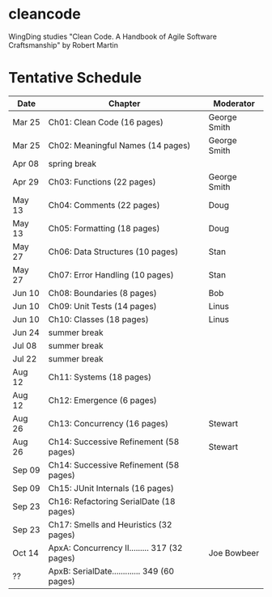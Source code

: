 # cleancode
WingDing studies "Clean Code.  A Handbook of Agile Software Craftsmanship" by Robert Martin

# Tentative Schedule 

| Date | Chapter | Moderator |
|------|---------|-----------|
|Mar 25|Ch01: Clean Code (16 pages)|George Smith|
|Mar 25|Ch02: Meaningful Names (14 pages)|George Smith|
|Apr 08|spring break||
|Apr 29|Ch03: Functions (22 pages)|George Smith|
|May 13|Ch04: Comments (22 pages)|Doug|
|May 13|Ch05: Formatting (18 pages)|Doug|
|May 27|Ch06: Data Structures (10 pages)|Stan|
|May 27|Ch07: Error Handling (10 pages)|Stan|
|Jun 10|Ch08: Boundaries (8 pages)|Bob|
|Jun 10|Ch09: Unit Tests (14 pages)|Linus|
|Jun 10|Ch10: Classes (18 pages)|Linus|
|Jun 24|summer break|
|Jul 08|summer break|
|Jul 22|summer break|
|Aug 12|Ch11: Systems (18 pages)||
|Aug 12|Ch12: Emergence (6 pages)||
|Aug 26|Ch13: Concurrency (16 pages)|Stewart|
|Aug 26|Ch14: Successive Refinement (58 pages)|Stewart|
|Sep 09|Ch14: Successive Refinement (58 pages)||
|Sep 09|Ch15: JUnit Internals (16 pages)||
|Sep 23|Ch16: Refactoring SerialDate (18 pages)||
|Sep 23|Ch17: Smells and Heuristics (32 pages)||
|Oct 14|ApxA:  Concurrency II......... 317 (32 pages)|Joe Bowbeer|
|??|ApxB:  SerialDate............. 349 (60 pages)||
